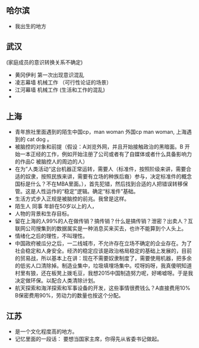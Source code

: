 ## 哈尔滨
- 我出生的地方


## 武汉
(家庭成员的意识转换关系不确定)
- 黄冈伊利 第一次出现意识混乱
- 凌志幕墙 机械工作 （可行性论证的场景）
- 江河幕墙 机械工作  (生活和工作的混乱)
- 

## 上海
- 青年旅社里面遇到的陌生中国cp，man woman 外国cp man woman, 上海遇到的 cat dog 。
- 被脑控的对象和前提（假设：A浏览外网，并且开始接触政治的黑暗面。B 开始一本正经的工作，例如开始注册了公司或者有了自媒体或者什么具备影响力的作品C 被脑控人的周边的人）
- 在为”人类活动“这台机器正常运转，需要人（标准件，按照阶级来讲，需要合适的奴隶，按照民族来讲，需要有立场的种族后裔）参与，决定标准件的概念国标是什么？不在MBA里面。），首先犯错，然后找到合适的人把错误转移保管。这是人性运作的“稳定”逻辑。确定“标准件”基础。
- 生活方式步入正规是被脑控的前兆。我曾是这样。
- 陌生人 同事 年龄在50岁以上的人，
- 人物的背景和生存目标。
- 留在上海的人99%的人在做传销？搞传销？什么是搞传销？泄密？出卖人？互联网公司搜集到的数据属实是一种消息买来买去，也许不能算到个人头上。
- 情绪化之后的理性，不叫理性。
- 中国政府被瓜分之后，一二线城市，不允许存在立场不确定的企业存在。为了社会稳定和人身安全。经济的稳定应该是政治格局稳定的基础上发展的，目前的贸易战，所以基本上在讲：现在不需要奴隶制度了，需要使用机器，把多余的低劣人口清除掉。制造业集中，垃圾填埋场集中。哎呀妈呀，我真傻明知道村里有狼，还在板凳上拨毛豆，我想2015中国制造努力呢，好唏嘘呀。于是我决定做环保。以配合人类清除计划。
- 航天探索和海洋探索和军事设备的开发，这些事情很费钱么？A直接费用10% B保密费用90%，劳动力的数量也按这个分配。

## 江苏
- 是一个文化程度高的地方。
- 记忆里面的一段话： 要想当国家主席，你得先从省委书记做起。